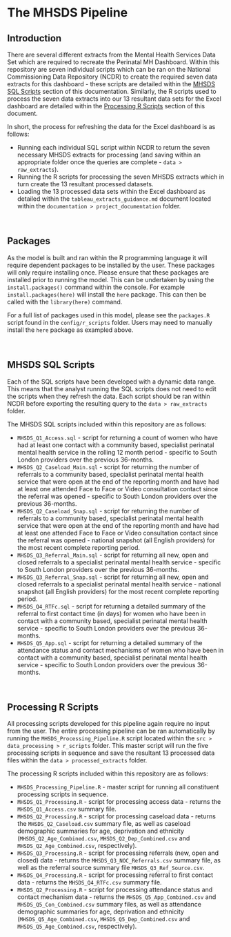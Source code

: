 # The MHSDS Pipeline

## Introduction
There are several different extracts from the Mental Health Services Data Set which are required to recreate the Perinatal MH Dashboard. Within this repository are seven individual scripts which can be ran on the National Commissioning Data Repository (NCDR) to create the required seven data extracts for this dashboard - these scripts are detailed within the [MHSDS SQL Scripts](#-MHSDS-SQL-Scripts) section of this documentation. Similarly, the R scripts used to process the seven data extracts into our 13 resultant data sets for the Excel dashboard are detailed within the [Processing R Scripts](#-Processing-R-Scripts) section of this document.

In short, the process for refreshing the data for the Excel dashboard is as follows:

* Running each individual SQL script within NCDR to return the seven necessary MHSDS extracts for processing (and saving within an appropriate folder once the queries are complete - `data > raw_extracts`).
* Running the R scripts for processing the seven MHSDS extracts which in turn create the 13 resultant processed datasets.
* Loading the 13 processed data sets within the Excel dashboard as detailed within the `tableau_extracts_guidance.md` document located within the `documentation > project_documentation` folder.

<br/>

## Packages
As the model is built and ran within the R programming language it will require dependent packages to be installed by the user. These packages will only require installing once. Please ensure that these packages are installed prior to running the model. This can be undertaken by using the `install.packages()` command within the console. For example `install.packages(here)` will install the `here` package. This can then be called with the `library(here)` command. 

For a full list of packages used in this model, please see the `packages.R` script found in the `config/r_scripts` folder. Users may need to manually install the `here` package as exampled above.

<br/>

## MHSDS SQL Scripts
Each of the SQL scripts have been developed with a dynamic data range. This means that the analyst running the SQL scripts does not need to edit the scripts when they refresh the data. Each script should be ran within NCDR before exporting the resulting query to the `data > raw_extracts` folder.

The MHSDS SQL scripts included within this repository are as follows:

* `MHSDS_Q1_Access.sql` - script for returning a count of women who have had at least one contact with a community based, specialist perinatal mental health service in the rolling 12 month period - specific to South London providers over the previous 36-months.
* `MHSDS_Q2_Caseload_Main.sql` - script for returning the number of referrals to a community based, specialist perinatal mental health service that were open at the end of the reporting month and have had at least one attended Face to Face or Video consultation contact since the referral was opened - specific to South London providers over the previous 36-months.
* `MHSDS_Q2_Caseload_Snap.sql` - script for returning the number of referrals to a community based, specialist perinatal mental health service that were open at the end of the reporting month and have had at least one attended Face to Face or Video consultation contact since the referral was opened - national snapshot (all English providers) for the most recent complete reporting period.
* `MHSDS_Q3_Referral_Main.sql` - script for returning all new, open and closed referrals to a specialist perinatal mental health service - specific to South London providers over the previous 36-months.
* `MHSDS_Q3_Referral_Snap.sql` - script for returning all new, open and closed referrals to a specialist perinatal mental health service - national snapshot (all English providers) for the most recent complete reporting period.
* `MHSDS_Q4_RTFc.sql` - script for returning a detailed summary of the referral to first contact time (in days) for women who have been in contact with a community based, specialist perinatal mental health service - specific to South London providers over the previous 36-months.
* `MHSDS_Q5_App.sql` - script for returning a detailed summary of the attendance status and contact mechanisms of women who have been in contact with a community based, specialist perinatal mental health service - specific to South London providers over the previous 36-months.

<br/>

## Processing R Scripts
All processing scripts developed for this pipeline again require no input from the user. The entire processing pipeline can be ran automatically by running the `MHSDS_Processing_Pipeline.R` script located within the `src > data_processing > r_scripts` folder. This master script will run the five processing scripts in sequence and save the resultant 13 processed data files within the `data > processed_extracts` folder.

The processing R scripts included within this repository are as follows:

* `MHSDS_Processing_Pipeline.R` - master script for running all constituent processing scripts in sequence.
* `MHSDS_Q1_Processing.R` - script for processing access data - returns the `MHSDS_Q1_Access.csv` summary file.
* `MHSDS_Q2_Processing.R` - script for processing caseload data - returns the `MHSDS_Q2_Caseload.csv` summary file, as well as caseload demographic summaries for age, deprivation and ethnicity (`MHSDS_Q2_Age_Combined.csv`, `MHSDS_Q2_Dep_Combined.csv` and `MHSDS_Q2_Age_Combined.csv`, respectively).
* `MHSDS_Q3_Processing.R` - script for processing referrals (new, open and closed) data - returns the `MHSDS_Q3_NOC_Referrals.csv` summary file, as well as the referral source summary file `MHSDS_Q3_Ref_Source.csv`.
* `MHSDS_Q4_Processing.R` - script for processing referral to first contact data - returns the `MHSDS_Q4_RTFc.csv` summary file.
* `MHSDS_Q2_Processing.R` - script for processing attendance status and contact mechanism data - returns the `MHSDS_Q5_App_Combined.csv` and `MHSDS_Q5_Con_Combined.csv` summary files, as well as attendance demographic summaries for age, deprivation and ethnicity (`MHSDS_Q5_Age_Combined.csv`, `MHSDS_Q5_Dep_Combined.csv` and `MHSDS_Q5_Age_Combined.csv`, respectively).
